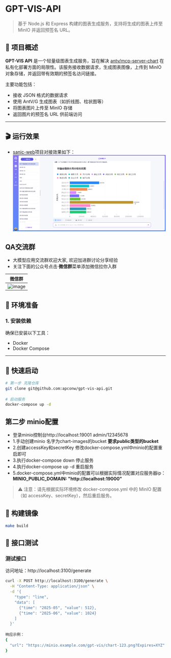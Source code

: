 # GPT-VIS-API

> 基于 Node.js 和 Express 构建的图表生成服务，支持将生成的图表上传至 MinIO 并返回预签名 URL。

## 📌 项目概述

**GPT-VIS API** 是一个轻量级图表生成服务，旨在解决 [antv/mcp-server-chart](https://github.com/antvis/mcp-server-chart) 
在私有化部署方面的局限性。该服务接收数据请求，生成图表图像，上传到 MinIO 对象存储，并返回带有效期的预签名访问链接。

主要功能包括：
- 接收 JSON 格式的数据请求
- 使用 AntV/G 生成图表（如折线图、柱状图等）
- 将图表图片上传至 MinIO 存储
- 返回图片的预签名 URL 供前端访问

---

## 🎬 运行效果
- [sanic-web](https://github.com/apconw/sanic-web)项目对接效果如下：
![image](./img.png)

## QA交流群
- 大模型应用交流群欢迎大家, 欢迎加进群讨论分享经验
- 关注下面的公众号点击·**微信群**菜单添加微信拉你入群

|                微信群                 |
|:----------------------------------:|
|     ![image](wchat-search.png)     | 

## 🔧 环境准备

### 1. 安装依赖

确保已安装以下工具：
- Docker
- Docker Compose
---

## 🚀 **快速启动**

```bash
# 第一步 克隆仓库
git clone git@github.com:apconw/gpt-vis-api.git

# 启动服务
docker-compose up -d
```
## 第二步 minio配置
- 登录minio控制台http://localhost:19001 admin/12345678
- 1.手动创建minio 名字为chart-images的bucket **要求public类型的bucket**
- 2.创建accessKey和secretKey 修改docker-compose.yml中minio的配置重启即可
- 3.执行docker-compose down 停止服务
- 4.执行docker-compose up -d 重启服务
- 5.docker-compose.yml中minio的配置可以根据实际情况配置对应服务器ip：
**MINIO_PUBLIC_DOMAIN: "http://localhost:19000"**


> ⚠️ 注意：请先根据实际环境修改 docker-compose.yml 中的 MinIO 配置（如 accessKey、secretKey），然后重启服务。

## 🐳 构建镜像

```bash
make build
```

## 🧪 接口测试
### 测试接口
访问地址：http://localhost:3100/generate

```bash
curl -X POST http://localhost:3100/generate \
  -H "Content-Type: application/json" \
  -d '{
    "type": "line",
    "data": [
      {"time": "2025-05", "value": 512},
      {"time": "2025-06", "value": 1024}
    ]
  }'

响应示例：
{
  "url": "https://minio.example.com/gpt-vis/chart-123.png?Expires=XYZ"
}
```